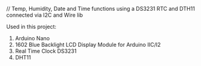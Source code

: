 // Temp, Humidity, Date and Time functions using a DS3231 RTC and DTH11 connected via I2C and Wire lib

Used in this project:
1. Arduino Nano
2. 1602 Blue Backlight LCD Display Module for Arduino IIC/I2 
3. Real Time Clock DS3231
4. DHT11